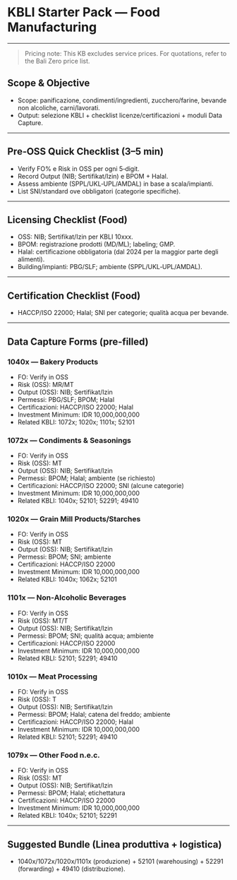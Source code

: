 # KBLI Starter Pack — Food Manufacturing

---



> Pricing note: This KB excludes service prices. For quotations, refer to the Bali Zero price list.

## Scope & Objective

- Scope: panificazione, condimenti/ingredienti, zucchero/farine, bevande non alcoliche, carni/lavorati.
- Output: selezione KBLI + checklist licenze/certificazioni + moduli Data Capture.

---

## Pre‑OSS Quick Checklist (3–5 min)

- Verify FO% e Risk in OSS per ogni 5‑digit.
- Record Output (NIB; Sertifikat/Izin) e BPOM + Halal.
- Assess ambiente (SPPL/UKL‑UPL/AMDAL) in base a scala/impianti.
- List SNI/standard ove obbligatori (categorie specifiche).

---

## Licensing Checklist (Food)

- OSS: NIB; Sertifikat/Izin per KBLI 10xxx.
- BPOM: registrazione prodotti (MD/ML); labeling; GMP.
- Halal: certificazione obbligatoria (dal 2024 per la maggior parte degli alimenti).
- Building/impianti: PBG/SLF; ambiente (SPPL/UKL‑UPL/AMDAL).

---

## Certification Checklist (Food)

- HACCP/ISO 22000; Halal; SNI per categorie; qualità acqua per bevande.

---

## Data Capture Forms (pre‑filled)

### 1040x — Bakery Products
- FO: Verify in OSS
- Risk (OSS): MR/MT
- Output (OSS): NIB; Sertifikat/Izin
- Permessi: PBG/SLF; BPOM; Halal
- Certificazioni: HACCP/ISO 22000; Halal
- Investment Minimum: IDR 10,000,000,000
- Related KBLI: 1072x; 1020x; 1101x; 52101

### 1072x — Condiments & Seasonings
- FO: Verify in OSS
- Risk (OSS): MT
- Output (OSS): NIB; Sertifikat/Izin
- Permessi: BPOM; Halal; ambiente (se richiesto)
- Certificazioni: HACCP/ISO 22000; SNI (alcune categorie)
- Investment Minimum: IDR 10,000,000,000
- Related KBLI: 1040x; 52101; 52291; 49410

### 1020x — Grain Mill Products/Starches
- FO: Verify in OSS
- Risk (OSS): MT
- Output (OSS): NIB; Sertifikat/Izin
- Permessi: BPOM; SNI; ambiente
- Certificazioni: HACCP/ISO 22000
- Investment Minimum: IDR 10,000,000,000
- Related KBLI: 1040x; 1062x; 52101

### 1101x — Non‑Alcoholic Beverages
- FO: Verify in OSS
- Risk (OSS): MT/T
- Output (OSS): NIB; Sertifikat/Izin
- Permessi: BPOM; SNI; qualità acqua; ambiente
- Certificazioni: HACCP/ISO 22000
- Investment Minimum: IDR 10,000,000,000
- Related KBLI: 52101; 52291; 49410

### 1010x — Meat Processing
- FO: Verify in OSS
- Risk (OSS): T
- Output (OSS): NIB; Sertifikat/Izin
- Permessi: BPOM; Halal; catena del freddo; ambiente
- Certificazioni: HACCP/ISO 22000; Halal
- Investment Minimum: IDR 10,000,000,000
- Related KBLI: 52101; 52291; 49410

### 1079x — Other Food n.e.c.
- FO: Verify in OSS
- Risk (OSS): MT
- Output (OSS): NIB; Sertifikat/Izin
- Permessi: BPOM; Halal; etichettatura
- Certificazioni: HACCP/ISO 22000
- Investment Minimum: IDR 10,000,000,000
- Related KBLI: 1040x; 52101; 52291

---

## Suggested Bundle (Linea produttiva + logistica)

- 1040x/1072x/1020x/1101x (produzione) + 52101 (warehousing) + 52291 (forwarding) + 49410 (distribuzione).

